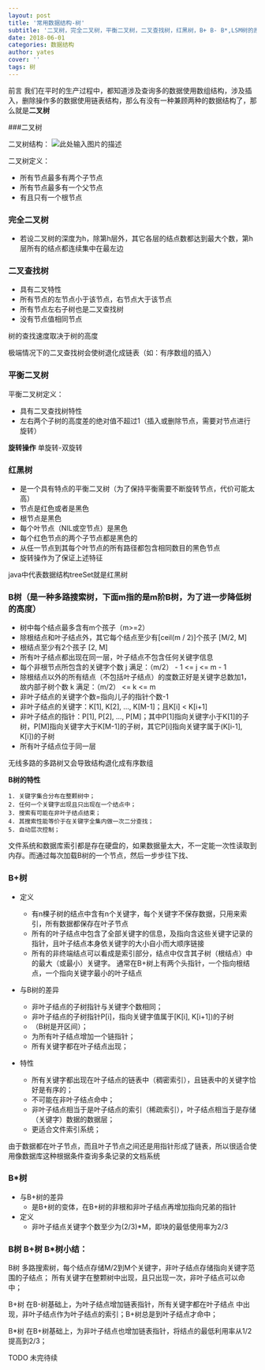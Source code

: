 ```yaml
---
layout: post
title: '常用数据结构-树'
subtitle: '二叉树，完全二叉树，平衡二叉树，二叉查找树，红黑树，B+ B- B*,LSM树的原理'
date: 2018-06-01
categories: 数据结构
author: yates
cover: ''
tags: 树
---
```


前言
我们在平时的生产过程中，都知道涉及查询多的数据使用数组结构，涉及插入，删除操作多的数据使用链表结构，那么有没有一种兼顾两种的数据结构了，那么就是**二叉树**

###二叉树

二叉树结构：
![此处输入图片的描述](http://yatesblog.oss-cn-shenzhen.aliyuncs.com/img/2018-06-07-theory-dataStructrue-tree/1.jpg)

二叉树定义：
- 所有节点最多有两个子节点
- 所有节点最多有一个父节点
- 有且只有一个根节点

### 完全二叉树

- 若设二叉树的深度为h，除第h层外，其它各层的结点数都达到最大个数，第h层所有的结点都连续集中在最左边

### 二叉查找树

- 具有二叉特性
- 所有节点的左节点小于该节点，右节点大于该节点
- 所有节点左右子树也是二叉查找树
- 没有节点值相同节点

树的查找速度取决于树的高度

极端情况下的二叉查找树会使树退化成链表（如：有序数组的插入）

### 平衡二叉树

平衡二叉树定义：
- 具有二叉查找树特性
- 左右两个子树的高度差的绝对值不超过1（插入或删除节点，需要对节点进行旋转）

**旋转操作**
单旋转-双旋转


### 红黑树
- 是一个具有特点的平衡二叉树（为了保持平衡需要不断旋转节点，代价可能太高）
- 节点是红色或者是黑色
- 根节点是黑色
- 每个叶节点（NIL或空节点）是黑色
- 每个红色节点的两个子节点都是黑色的
- 从任一节点到其每个叶节点的所有路径都包含相同数目的黑色节点
- 旋转操作为了保证上述特征

java中代表数据结构treeSet就是红黑树

### B树（是一种多路搜索树，下面m指的是m阶B树，为了进一步降低树的高度）
- 树中每个结点最多含有m个孩子（m>=2）
- 除根结点和叶子结点外，其它每个结点至少有[ceil(m / 2)]个孩子 [M/2, M]
- 根结点至少有2个孩子 [2, M]
- 所有叶子结点都出现在同一层，叶子结点不包含任何关键字信息
- 每个非根节点所包含的关键字个数 j 满足：（m/2） - 1 <= j <= m - 1
- 除根结点以外的所有结点（不包括叶子结点）的度数正好是关键字总数加1，故内部子树个数 k 满足：（m/2） <= k <= m 
- 非叶子结点的关键字个数=指向儿子的指针个数-1
- 非叶子结点的关键字：K[1], K[2], …, K[M-1]；且K[i] < K[i+1]
- 非叶子结点的指针：P[1], P[2], …, P[M]；其中P[1]指向关键字小于K[1]的子树，P[M]指向关键字大于K[M-1]的子树，其它P[i]指向关键字属于(K[i-1], K[i])的子树
- 所有叶子结点位于同一层

无线多路的多路树又会导致结构退化成有序数组

**B树的特性**

	1. 关键字集合分布在整颗树中；
	2. 任何一个关键字出现且只出现在一个结点中；
	3. 搜索有可能在非叶子结点结束；
	4. 其搜索性能等价于在关键字全集内做一次二分查找；
	5. 自动层次控制；

文件系统和数据库索引都是存在硬盘的，如果数据量太大，不一定能一次性读取到内存。而通过每次加载B树的一个节点，然后一步步往下找、

	
	
### B+树
- 定义
    - 有n棵子树的结点中含有n个关键字，每个关键字不保存数据，只用来索引，所有数据都保存在叶子节点
    - 所有的叶子结点中包含了全部关键字的信息，及指向含这些关键字记录的指针，且叶子结点本身依关键字的大小自小而大顺序链接
    - 所有的非终端结点可以看成是索引部分，结点中仅含其子树（根结点）中的最大（或最小）关键字。 通常在B+树上有两个头指针，一个指向根结点，一个指向关键字最小的叶子结点 
- 与B树的差异
    - 非叶子结点的子树指针与关键字个数相同；
    - 非叶子结点的子树指针P[i]，指向关键字值属于[K[i], K[i+1])的子树
    - （B树是开区间）；
    - 为所有叶子结点增加一个链指针；
    - 所有关键字都在叶子结点出现；

- 特性
    - 所有关键字都出现在叶子结点的链表中（稠密索引），且链表中的关键字恰好是有序的；
    - 不可能在非叶子结点命中；
    - 非叶子结点相当于是叶子结点的索引（稀疏索引），叶子结点相当于是存储（关键字）数据的数据层；
    - 更适合文件索引系统；

由于数据都在叶子节点，而且叶子节点之间还是用指针形成了链表，所以很适合使用像数据库这种根据条件查询多条记录的文档系统
	
### B*树
- 与B+树的差异
    - 是B+树的变体，在B+树的非根和非叶子结点再增加指向兄弟的指针
- 定义
    - 非叶子结点关键字个数至少为(2/3)*M，即块的最低使用率为2/3
    


### B树 B+树 B*树小结：

B树
多路搜索树，每个结点存储M/2到M个关键字，非叶子结点存储指向关键字范围的子结点；
所有关键字在整颗树中出现，且只出现一次，非叶子结点可以命中；

B+树
在B-树基础上，为叶子结点增加链表指针，所有关键字都在叶子结点
中出现，非叶子结点作为叶子结点的索引；B+树总是到叶子结点才命中；

B*树
在B+树基础上，为非叶子结点也增加链表指针，将结点的最低利用率从1/2提高到2/3；


TODO 未完待续











